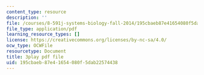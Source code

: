 ```yaml
---
content_type: resource
description: ''
file: /courses/8-591j-systems-biology-fall-2014/195cbaeb87e41654080f5dab22574438_03bVGr-vYHQ.pdf
file_type: application/pdf
learning_resource_types: []
license: https://creativecommons.org/licenses/by-nc-sa/4.0/
ocw_type: OCWFile
resourcetype: Document
title: 3play pdf file
uid: 195cbaeb-87e4-1654-080f-5dab22574438
---
```

